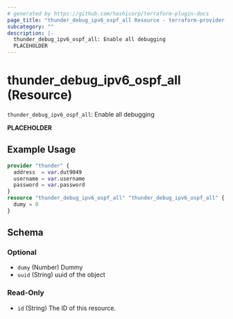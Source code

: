 ```yaml
---
# generated by https://github.com/hashicorp/terraform-plugin-docs
page_title: "thunder_debug_ipv6_ospf_all Resource - terraform-provider-thunder"
subcategory: ""
description: |-
  thunder_debug_ipv6_ospf_all: Enable all debugging
  PLACEHOLDER
---
```


# thunder_debug_ipv6_ospf_all (Resource)

`thunder_debug_ipv6_ospf_all`: Enable all debugging

__PLACEHOLDER__

## Example Usage

```terraform
provider "thunder" {
  address  = var.dut9049
  username = var.username
  password = var.password
}
resource "thunder_debug_ipv6_ospf_all" "thunder_debug_ipv6_ospf_all" {
  dumy = 0
}
```

<!-- schema generated by tfplugindocs -->
## Schema

### Optional

- `dumy` (Number) Dummy
- `uuid` (String) uuid of the object

### Read-Only

- `id` (String) The ID of this resource.


